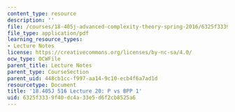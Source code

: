 ```yaml
---
content_type: resource
description: ''
file: /courses/18-405j-advanced-complexity-theory-spring-2016/6325f3339f40dc4a33e5d6f2cb8525a6_MIT18_405JS16_P_vs_BPP1.pdf
file_type: application/pdf
learning_resource_types:
- Lecture Notes
license: https://creativecommons.org/licenses/by-nc-sa/4.0/
ocw_type: OCWFile
parent_title: Lecture Notes
parent_type: CourseSection
parent_uid: 448cb1cc-f997-aa14-9c10-ecb4f6a7ad1d
resourcetype: Document
title: '18.405J S16 Lecture 20: P vs BPP 1'
uid: 6325f333-9f40-dc4a-33e5-d6f2cb8525a6
---
```

